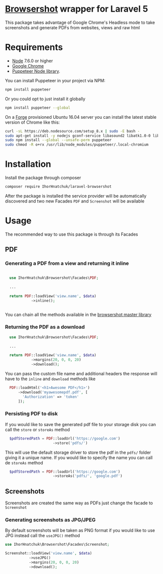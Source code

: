# [Browsershot](https://github.com/spatie/browsershot) wrapper for Laravel 5
This package takes advantage of Google Chrome's Headless mode to take screenshots and generate PDFs from websites, views and raw html

# Requirements

* [Node](https://nodejs.org/) 7.6.0 or higher
* [Google Chrome](https://www.google.com/chrome/)
* [Puppeteer Node library](https://github.com/GoogleChrome/puppeteer).

You can install Puppeteer in your project via NPM:

```bash
npm install puppeteer
```

Or you could opt to just install it globally

```bash
npm install puppeteer --global
```

On a [Forge](https://forge.laravel.com) provisioned Ubuntu 16.04 server you can install the latest stable version of Chrome like this:

```bash
curl -sL https://deb.nodesource.com/setup_8.x | sudo -E bash -
sudo apt-get install -y nodejs gconf-service libasound2 libatk1.0-0 libc6 libcairo2 libcups2 libdbus-1-3 libexpat1 libfontconfig1 libgcc1 libgconf-2-4 libgdk-pixbuf2.0-0 libglib2.0-0 libgtk-3-0 libnspr4 libpango-1.0-0 libpangocairo-1.0-0 libstdc++6 libx11-6 libx11-xcb1 libxcb1 libxcomposite1 libxcursor1 libxdamage1 libxext6 libxfixes3 libxi6 libxrandr2 libxrender1 libxss1 libxtst6 ca-certificates fonts-liberation libappindicator1 libnss3 lsb-release xdg-utils wget
sudo npm install --global --unsafe-perm puppeteer
sudo chmod -R o+rx /usr/lib/node_modules/puppeteer/.local-chromium
```

# Installation

Install the package through composer 

```bash
composer require IhorHnatchuk/laravel-browsershot
```

After the package is installed the service provider will be automatically discovered and two new Facades `PDF` and `Screenshot` will be available

# Usage

The recommended way to use this package is through its Facades 

## PDF 

### Generating a PDF from a view and returning it inline

```php
  
  use IhorHnatchuk\Browsershot\Facades\PDF;
  
  ...
  
  return PDF::loadView('view.name', $data)
            ->inline();
  
```

You can chain all the methods available in the [browsershot master library](https://github.com/spatie/browsershot)

### Returning the PDF as a download

```php
  use IhorHnatchuk\Browsershot\Facades\PDF;
  
  ...
  
  return PDF::loadView('view.name', $data)
            ->margins(20, 0, 0, 20)
            ->download();
```

You can pass the custom file name and additional headers the response will have to the `inline` and `download` methods like

```php
  PDF::loadHtml('<h1>Awesome PDF</h1>') 
      ->download('myawesomepdf.pdf', [
        'Authorization' => 'token'
      ]);
```

### Persisting PDF to disk

If you would like to save the generated pdf file to your storage disk you can call the `store` or `storeAs` method

```php
  $pdfStoredPath = PDF::loadUrl('https://google.com')
                      ->store('pdfs/')
```

This will use the default storage driver to store the pdf in the `pdfs/` folder  giving it a unique name. If you would like to specify the name you can call de `storeAs` method


```php
  $pdfStoredPath = PDF::loadUrl('https://google.com')
                      ->storeAs('pdfs/', 'google.pdf')
```

## Screenshots

Screenshots are created the same way as PDFs just change the facade to `Screenshot`

### Generating screenshots as JPG/JPEG

By default screenshots will be taken as PNG format if you would like to use JPG instead call the `useJPG()` method

```php
use IhorHnatchuk\Browsershot\Facades\Screenshot;

Screenshot::loadView('view.name', $data)
           ->useJPG()
           ->margins(20, 0, 0, 20)
           ->download();
```
